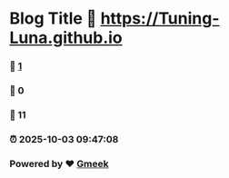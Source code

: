 # Blog Title :link: https://Tuning-Luna.github.io 
### :page_facing_up: [1](https://Tuning-Luna.github.io/tag.html) 
### :speech_balloon: 0 
### :hibiscus: 11 
### :alarm_clock: 2025-10-03 09:47:08 
### Powered by :heart: [Gmeek](https://github.com/Meekdai/Gmeek)
